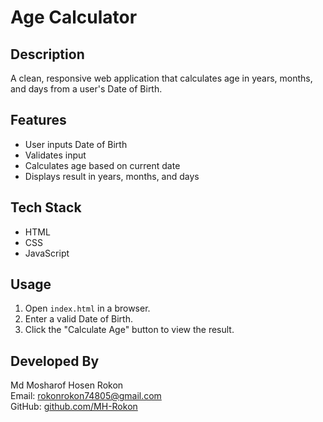 # Age Calculator

## Description
A clean, responsive web application that calculates age in years, months, and days from a user's Date of Birth.

## Features
- User inputs Date of Birth
- Validates input
- Calculates age based on current date
- Displays result in years, months, and days

## Tech Stack
- HTML
- CSS
- JavaScript

## Usage
1. Open `index.html` in a browser.
2. Enter a valid Date of Birth.
3. Click the "Calculate Age" button to view the result.

## Developed By
Md Mosharof Hosen Rokon  
Email: rokonrokon74805@gmail.com  
GitHub: [github.com/MH-Rokon](https://github.com/MH-Rokon)

